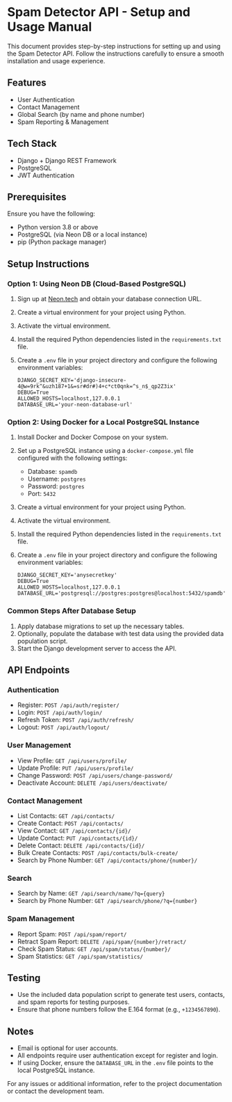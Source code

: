 # Spam Detector API - Setup and Usage Manual

This document provides step-by-step instructions for setting up and using the Spam Detector API. Follow the instructions carefully to ensure a smooth installation and usage experience.

## Features

- User Authentication
- Contact Management
- Global Search (by name and phone number)
- Spam Reporting & Management

## Tech Stack

- Django + Django REST Framework
- PostgreSQL
- JWT Authentication

## Prerequisites

Ensure you have the following:

- Python version 3.8 or above
- PostgreSQL (via Neon DB or a local instance)
- pip (Python package manager)

## Setup Instructions

### Option 1: Using Neon DB (Cloud-Based PostgreSQL)

1. Sign up at [Neon.tech](https://neon.tech) and obtain your database connection URL.
2. Create a virtual environment for your project using Python.
3. Activate the virtual environment.
4. Install the required Python dependencies listed in the `requirements.txt` file.
5. Create a `.env` file in your project directory and configure the following environment variables:

   ```plaintext
   DJANGO_SECRET_KEY='django-insecure-4@w=9rk^&uzh187+1&=sr#dr#)4+c*ct0qnk=^s_n$_qp2Z3ix'
   DEBUG=True
   ALLOWED_HOSTS=localhost,127.0.0.1
   DATABASE_URL='your-neon-database-url'
   ```

### Option 2: Using Docker for a Local PostgreSQL Instance

1. Install Docker and Docker Compose on your system.
2. Set up a PostgreSQL instance using a `docker-compose.yml` file configured with the following settings:

   - Database: `spamdb`
   - Username: `postgres`
   - Password: `postgres`
   - Port: `5432`

3. Create a virtual environment for your project using Python.
4. Activate the virtual environment.
5. Install the required Python dependencies listed in the `requirements.txt` file.
6. Create a `.env` file in your project directory and configure the following environment variables:

   ```plaintext
   DJANGO_SECRET_KEY='anysecretkey'
   DEBUG=True
   ALLOWED_HOSTS=localhost,127.0.0.1
   DATABASE_URL='postgresql://postgres:postgres@localhost:5432/spamdb'
   ```

### Common Steps After Database Setup

1. Apply database migrations to set up the necessary tables.
2. Optionally, populate the database with test data using the provided data population script.
3. Start the Django development server to access the API.

## API Endpoints

### Authentication

- Register: `POST /api/auth/register/`
- Login: `POST /api/auth/login/`
- Refresh Token: `POST /api/auth/refresh/`
- Logout: `POST /api/auth/logout/`

### User Management

- View Profile: `GET /api/users/profile/`
- Update Profile: `PUT /api/users/profile/`
- Change Password: `POST /api/users/change-password/`
- Deactivate Account: `DELETE /api/users/deactivate/`

### Contact Management

- List Contacts: `GET /api/contacts/`
- Create Contact: `POST /api/contacts/`
- View Contact: `GET /api/contacts/{id}/`
- Update Contact: `PUT /api/contacts/{id}/`
- Delete Contact: `DELETE /api/contacts/{id}/`
- Bulk Create Contacts: `POST /api/contacts/bulk-create/`
- Search by Phone Number: `GET /api/contacts/phone/{number}/`

### Search

- Search by Name: `GET /api/search/name/?q={query}`
- Search by Phone Number: `GET /api/search/phone/?q={number}`

### Spam Management

- Report Spam: `POST /api/spam/report/`
- Retract Spam Report: `DELETE /api/spam/{number}/retract/`
- Check Spam Status: `GET /api/spam/status/{number}/`
- Spam Statistics: `GET /api/spam/statistics/`

## Testing

- Use the included data population script to generate test users, contacts, and spam reports for testing purposes.
- Ensure that phone numbers follow the E.164 format (e.g., `+1234567890`).

## Notes

- Email is optional for user accounts.
- All endpoints require user authentication except for register and login.
- If using Docker, ensure the `DATABASE_URL` in the `.env` file points to the local PostgreSQL instance.

For any issues or additional information, refer to the project documentation or contact the development team.

